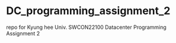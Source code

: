 # DC_programming_assignment_2
repo for Kyung hee Univ. SWCON22100 Datacenter Programming Assignment 2
